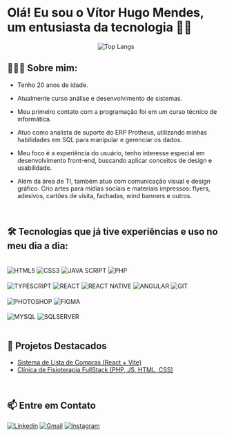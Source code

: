 # Olá! Eu sou o Vítor Hugo Mendes, um entusiasta da tecnologia ✌🏼 

<div  align="center">

![Top Langs](https://github-readme-stats.vercel.app/api/top-langs/?username=vh-mendes&layout=compact)

</div>




## 👨🏻‍💻 Sobre mim:

- Tenho 20 anos de idade. 

- Atualmente curso análise e desenvolvimento de sistemas.
- Meu primeiro contato com a programação foi em um curso técnico de informática.
- Atuo como analista de suporte do ERP Protheus, utilizando minhas habilidades em SQL para manipular e gerenciar os dados. 
- Meu foco é a experiência do usuário, tenho interesse especial em desenvolvimento front-end, buscando aplicar conceitos de design e usabilidade. 
- Além da área de TI, também atuo com comunicação visual e design gráfico. Crio artes para mídias sociais e materiais impressos: flyers, adesivos, cartões de visita, fachadas, wind banners e outros.

<br>

## 🛠️ Tecnologias que já tive experiências e uso no meu dia a dia:

<div style="display: inline_block, align-items:center" ><br/>
    <img align= "center" alt= "HTML5" src="https://img.shields.io/badge/HTML5-E34F26?style=for-the-badge&logo=html5&logoColor=white" />
    <img align= "center" alt= "CSS3" src="https://img.shields.io/badge/CSS3-1572B6?style=for-the-badge&logo=css3&logoColor=white" />
    <img align= "center" alt= "JAVA SCRIPT" src="https://img.shields.io/badge/JavaScript-F7DF1E?style=for-the-badge&logo=javascript&logoColor=black" />
    <img align= "center" alt= "PHP" src="https://img.shields.io/badge/PHP-777BB4?style=for-the-badge&logo=php&logoColor=white" /> <br><br>
    <img align= "center" alt= "TYPESCRIPT" src="https://img.shields.io/badge/TypeScript-007ACC?style=for-the-badge&logo=typescript&logoColor=white" />
    <img align= "center" alt= "REACT" src="https://img.shields.io/badge/React-20232A?style=for-the-badge&logo=react&logoColor=61DAFB" /> 
    <img align= "center" alt= "REACT NATIVE" src="https://img.shields.io/badge/React_Native-20232A?style=for-the-badge&logo=react&logoColor=61DAFB" />
    <img align="center" alt="ANGULAR" src="https://img.shields.io/badge/Angular-DD0031?style=for-the-badge&logo=angular&logoColor=white" />
    <img align= "center" alt= "GIT" src="https://img.shields.io/badge/GIT-E44C30?style=for-the-badge&logo=git&logoColor=white">
    <br><br>
    <img align= "center" alt= "PHOTOSHOP" src="https://img.shields.io/badge/Adobe%20Photoshop-31A8FF?style=for-the-badge&logo=Adobe%20Photoshop&logoColor=black" />
    <img align= "center" alt= "FIGMA" src="https://img.shields.io/badge/Figma-F24E1E?style=for-the-badge&logo=figma&logoColor=white" /> <br><br>
    <img align= "center" alt= "MYSQL" src="https://img.shields.io/badge/MySQL-005C84?style=for-the-badge&logo=mysql&logoColor=white" />
    <img align= "center" alt= "SQLSERVER" src="https://img.shields.io/badge/Microsoft_SQL_Server-CC2927?style=for-the-badge&logo=microsoft-sql-server&logoColor=white" />
    
</div>
<br>

## 📂 Projetos Destacados
-  [Sistema de Lista de Compras (React + Vite)](https://github.com/vh-mendes/shoppingList)
-  [Clínica de Fisioterapia FullStack (PHP, JS, HTML, CSS)](https://github.com/vh-mendes/clinicMotivare)


<br>

## 📫 Entre em Contato
[![Linkedin](https://img.shields.io/badge/LinkedIn-0077B5?style=for-the-badge&logo=linkedin&logoColor=white)](https://www.linkedin.com/in/v%C3%ADtor-hugo-mendes-163a91336/?trk=opento_sprofile_topcard)
[![Gmail](https://img.shields.io/badge/Gmail-D14836?style=for-the-badge&logo=gmail&logoColor=white)](mailto:vitorhugomendes995@gmail.com)
[![Instagram](https://img.shields.io/badge/Instagram-E4405F?style=for-the-badge&logo=instagram&logoColor=white)](https://www.instagram.com/vh_mendes)
